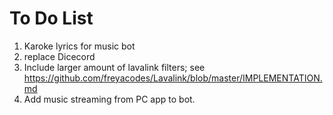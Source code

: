 # To Do List
1. Karoke lyrics for music bot
2. replace Dicecord
3. Include larger amount of lavalink filters; see https://github.com/freyacodes/Lavalink/blob/master/IMPLEMENTATION.md
4. Add music streaming from PC app to bot.
